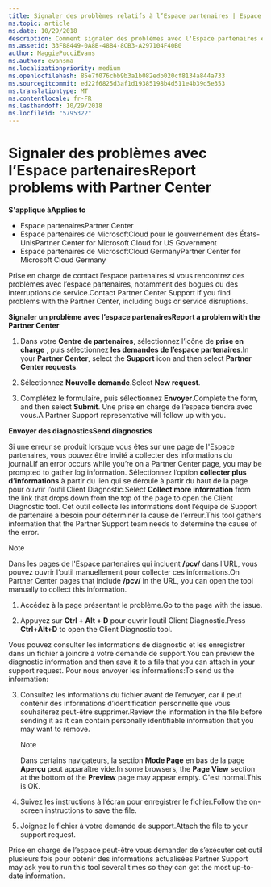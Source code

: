 ```yaml
---
title: Signaler des problèmes relatifs à l’Espace partenaires | Espace partenaires
ms.topic: article
ms.date: 10/29/2018
description: Comment signaler des problèmes avec l'Espace partenaires et collecter des informations de diagnostic pour notre équipe de Support.
ms.assetid: 33FB8449-0A8B-48B4-8CB3-A297104F40B0
author: MaggiePucciEvans
ms.author: evansma
ms.localizationpriority: medium
ms.openlocfilehash: 85e7f076cbb9b3a1b082edb020cf8134a844a733
ms.sourcegitcommit: ed22f6825d3af1d19385198b4d511e4b39d5e353
ms.translationtype: MT
ms.contentlocale: fr-FR
ms.lasthandoff: 10/29/2018
ms.locfileid: "5795322"
---
```

# <a name="report-problems-with-partner-center"></a><span data-ttu-id="b2f48-103">Signaler des problèmes avec l’Espace partenaires</span><span class="sxs-lookup"><span data-stu-id="b2f48-103">Report problems with Partner Center</span></span>

**<span data-ttu-id="b2f48-104">S'applique à</span><span class="sxs-lookup"><span data-stu-id="b2f48-104">Applies to</span></span>**

-  <span data-ttu-id="b2f48-105">Espace partenaires</span><span class="sxs-lookup"><span data-stu-id="b2f48-105">Partner Center</span></span>
-  <span data-ttu-id="b2f48-106">Espace partenaires de MicrosoftCloud pour le gouvernement des États-Unis</span><span class="sxs-lookup"><span data-stu-id="b2f48-106">Partner Center for Microsoft Cloud for US Government</span></span>
-  <span data-ttu-id="b2f48-107">Espace partenaires de MicrosoftCloud Germany</span><span class="sxs-lookup"><span data-stu-id="b2f48-107">Partner Center for Microsoft Cloud Germany</span></span>

<span data-ttu-id="b2f48-108">Prise en charge de contact l’espace partenaires si vous rencontrez des problèmes avec l’espace partenaires, notamment des bogues ou des interruptions de service.</span><span class="sxs-lookup"><span data-stu-id="b2f48-108">Contact Partner Center Support if you find problems with the Partner Center, including bugs or service disruptions.</span></span>

**<span data-ttu-id="b2f48-109">Signaler un problème avec l’espace partenaires</span><span class="sxs-lookup"><span data-stu-id="b2f48-109">Report a problem with the Partner Center</span></span>**

1.  <span data-ttu-id="b2f48-110">Dans votre **Centre de partenaires**, sélectionnez l’icône de **prise en charge** , puis sélectionnez **les demandes de l’espace partenaires**.</span><span class="sxs-lookup"><span data-stu-id="b2f48-110">In your **Partner Center**, select the **Support** icon and then select **Partner Center requests**.</span></span>

2.  <span data-ttu-id="b2f48-111">Sélectionnez **Nouvelle demande**.</span><span class="sxs-lookup"><span data-stu-id="b2f48-111">Select **New request**.</span></span>

3.  <span data-ttu-id="b2f48-112">Complétez le formulaire, puis sélectionnez **Envoyer**.</span><span class="sxs-lookup"><span data-stu-id="b2f48-112">Complete the form, and then select **Submit**.</span></span> <span data-ttu-id="b2f48-113">Une prise en charge de l’espace tiendra avec vous.</span><span class="sxs-lookup"><span data-stu-id="b2f48-113">A Partner Support representative will follow up with you.</span></span>

**<span data-ttu-id="b2f48-114">Envoyer des diagnostics</span><span class="sxs-lookup"><span data-stu-id="b2f48-114">Send diagnostics</span></span>**

<span data-ttu-id="b2f48-115">Si une erreur se produit lorsque vous êtes sur une page de l'Espace partenaires, vous pouvez être invité à collecter des informations du journal.</span><span class="sxs-lookup"><span data-stu-id="b2f48-115">If an error occurs while you’re on a Partner Center page, you may be prompted to gather log information.</span></span> <span data-ttu-id="b2f48-116">Sélectionnez l’option **collecter plus d’informations** à partir du lien qui se déroule à partir du haut de la page pour ouvrir l’outil Client Diagnostic.</span><span class="sxs-lookup"><span data-stu-id="b2f48-116">Select **Collect more information** from the link that drops down from the top of the page to open the Client Diagnostic tool.</span></span> <span data-ttu-id="b2f48-117">Cet outil collecte les informations dont l’équipe de Support de partenaire a besoin pour déterminer la cause de l’erreur.</span><span class="sxs-lookup"><span data-stu-id="b2f48-117">This tool gathers information that the Partner Support team needs to determine the cause of the error.</span></span> 

>[!NOTE]
><span data-ttu-id="b2f48-118">Dans les pages de l'Espace partenaires qui incluent **/pcv/** dans l’URL, vous pouvez ouvrir l’outil manuellement pour collecter ces informations.</span><span class="sxs-lookup"><span data-stu-id="b2f48-118">On Partner Center pages that include **/pcv/** in the URL, you can open the tool manually to collect this information.</span></span>

1.  <span data-ttu-id="b2f48-119">Accédez à la page présentant le problème.</span><span class="sxs-lookup"><span data-stu-id="b2f48-119">Go to the page with the issue.</span></span>

2.  <span data-ttu-id="b2f48-120">Appuyez sur **Ctrl + Alt + D** pour ouvrir l’outil Client Diagnostic.</span><span class="sxs-lookup"><span data-stu-id="b2f48-120">Press **Ctrl+Alt+D** to open the Client Diagnostic tool.</span></span>

<span data-ttu-id="b2f48-121">Vous pouvez consulter les informations de diagnostic et les enregistrer dans un fichier à joindre à votre demande de support.</span><span class="sxs-lookup"><span data-stu-id="b2f48-121">You can preview the diagnostic information and then save it to a file that you can attach in your support request.</span></span> <span data-ttu-id="b2f48-122">Pour nous envoyer les informations:</span><span class="sxs-lookup"><span data-stu-id="b2f48-122">To send us the information:</span></span>

3.  <span data-ttu-id="b2f48-123">Consultez les informations du fichier avant de l’envoyer, car il peut contenir des informations d’identification personnelle que vous souhaiterez peut-être supprimer.</span><span class="sxs-lookup"><span data-stu-id="b2f48-123">Review the information in the file before sending it as it can contain personally identifiable information that you may want to remove.</span></span> 

    >[!NOTE]
    ><span data-ttu-id="b2f48-124">Dans certains navigateurs, la section **Mode Page** en bas de la page **Aperçu** peut apparaître vide.</span><span class="sxs-lookup"><span data-stu-id="b2f48-124">In some browsers, the **Page View** section at the bottom of the **Preview** page may appear empty.</span></span> <span data-ttu-id="b2f48-125">C'est normal.</span><span class="sxs-lookup"><span data-stu-id="b2f48-125">This is OK.</span></span>

4.  <span data-ttu-id="b2f48-126">Suivez les instructions à l’écran pour enregistrer le fichier.</span><span class="sxs-lookup"><span data-stu-id="b2f48-126">Follow the on-screen instructions to save the file.</span></span>

5.  <span data-ttu-id="b2f48-127">Joignez le fichier à votre demande de support.</span><span class="sxs-lookup"><span data-stu-id="b2f48-127">Attach the file to your support request.</span></span>

<span data-ttu-id="b2f48-128">Prise en charge de l’espace peut-être vous demander de s’exécuter cet outil plusieurs fois pour obtenir des informations actualisées.</span><span class="sxs-lookup"><span data-stu-id="b2f48-128">Partner Support may ask you to run this tool several times so they can get the most up-to-date information.</span></span>

